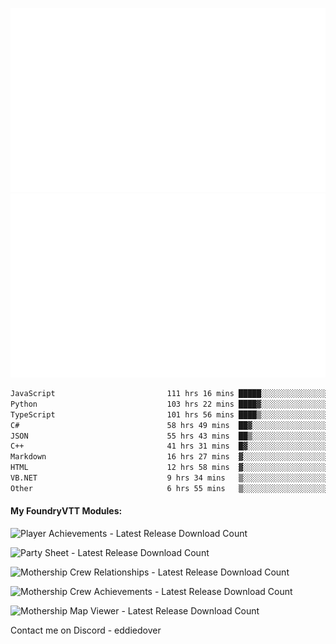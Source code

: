 
![](https://raw.githubusercontent.com/eddiedover/ghstats/master/generated/overview.svg)
![](https://raw.githubusercontent.com/eddiedover/ghstats/master/generated/languages.svg)

<!--START_SECTION:waka-->

```txt
JavaScript                         111 hrs 16 mins █████░░░░░░░░░░░░░░░░░░░░   19.38 %
Python                             103 hrs 22 mins ████▓░░░░░░░░░░░░░░░░░░░░   18.00 %
TypeScript                         101 hrs 56 mins ████▒░░░░░░░░░░░░░░░░░░░░   17.75 %
C#                                 58 hrs 49 mins  ██▓░░░░░░░░░░░░░░░░░░░░░░   10.24 %
JSON                               55 hrs 43 mins  ██▒░░░░░░░░░░░░░░░░░░░░░░   09.71 %
C++                                41 hrs 31 mins  █▓░░░░░░░░░░░░░░░░░░░░░░░   07.23 %
Markdown                           16 hrs 27 mins  ▓░░░░░░░░░░░░░░░░░░░░░░░░   02.87 %
HTML                               12 hrs 58 mins  ▓░░░░░░░░░░░░░░░░░░░░░░░░   02.26 %
VB.NET                             9 hrs 34 mins   ▒░░░░░░░░░░░░░░░░░░░░░░░░   01.67 %
Other                              6 hrs 55 mins   ▒░░░░░░░░░░░░░░░░░░░░░░░░   01.21 %
```

<!--END_SECTION:waka-->

#### My FoundryVTT Modules:

  ![Player Achievements - Latest Release Download Count](https://img.shields.io/badge/dynamic/json?label=Player%20Achievements%20-%20Downloads@latest&query=assets%5B0%5D.download_count&url=https%3A%2F%2Fapi.github.com%2Frepos%2FEddieDover%2Ffvtt-player-achievements%2Freleases%2Flatest)

  ![Party Sheet - Latest Release Download Count](https://img.shields.io/badge/dynamic/json?label=Party%20Sheet%20-%20Downloads@latest&query=assets%5B0%5D.download_count&url=https%3A%2F%2Fapi.github.com%2Frepos%2FEddieDover%2Ffvtt-party-sheet%2Freleases%2Flatest)

  ![Mothership Crew Relationships - Latest Release Download Count](https://img.shields.io/badge/dynamic/json?label=Mothership%20Crew%20Relationships%20-%20Downloads@latest&query=assets%5B0%5D.download_count&url=https%3A%2F%2Fapi.github.com%2Frepos%2FEddieDover%2Fmothership-crew-relationships%2Freleases%2Flatest)

  ![Mothership Crew Achievements - Latest Release Download Count](https://img.shields.io/badge/dynamic/json?label=Mothership%20Crew%20Achievements%20-%20Downloads@latest&query=assets%5B0%5D.download_count&url=https%3A%2F%2Fapi.github.com%2Frepos%2FEddieDover%2Fmothership-crew-achievements%2Freleases%2Flatest)

  ![Mothership Map Viewer - Latest Release Download Count](https://img.shields.io/badge/dynamic/json?label=Mothership%20Map%20Viewer%20-%20Downloads@latest&query=assets%5B0%5D.download_count&url=https%3A%2F%2Fapi.github.com%2Frepos%2FEddieDover%2Fmothership-map-viewer%2Freleases%2Flatest)

<a rel="me" href="https://techhub.social/@EddieDover"></a>

Contact me on Discord - eddiedover
